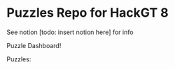 # Puzzles Repo for HackGT 8

See notion [todo: insert notion here] for info

Puzzle Dashboard!

Puzzles:



